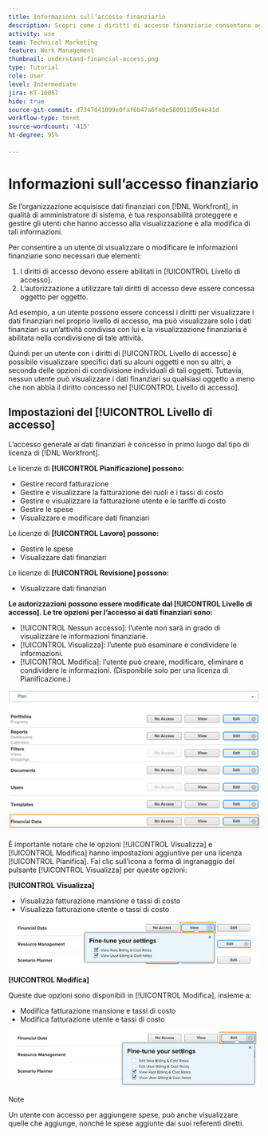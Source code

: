 ```yaml
---
title: Informazioni sull’accesso finanziario
description: Scopri come i diritti di accesso finanziario consentono agli amministratori di controllare chi può visualizzare e modificare le informazioni finanziarie tracciate in Workfront.
activity: use
team: Technical Marketing
feature: Work Management
thumbnail: understand-financial-access.png
type: Tutorial
role: User
level: Intermediate
jira: KT-10067
hide: true
source-git-commit: d7347d41099e0faf6b47a6fe0e58091105e4e41d
workflow-type: tm+mt
source-wordcount: '415'
ht-degree: 95%

---
```


# Informazioni sull’accesso finanziario

Se l’organizzazione acquisisce dati finanziari con [!DNL Workfront], in qualità di amministratore di sistema, è tua responsabilità proteggere e gestire gli utenti che hanno accesso alla visualizzazione e alla modifica di tali informazioni.

Per consentire a un utente di visualizzare o modificare le informazioni finanziarie sono necessari due elementi:

1. I diritti di accesso devono essere abilitati in [!UICONTROL Livello di accesso].
2. L’autorizzazione a utilizzare tali diritti di accesso deve essere concessa oggetto per oggetto.

Ad esempio, a un utente possono essere concessi i diritti per visualizzare i dati finanziari nel proprio livello di accesso, ma può visualizzare solo i dati finanziari su un’attività condivisa con lui e la visualizzazione finanziaria è abilitata nella condivisione di tale attività.

Quindi per un utente con i diritti di [!UICONTROL Livello di accesso] è possibile visualizzare specifici dati su alcuni oggetti e non su altri, a seconda delle opzioni di condivisione individuali di tali oggetti. Tuttavia, nessun utente può visualizzare i dati finanziari su qualsiasi oggetto a meno che non abbia il diritto concesso nel [!UICONTROL Livello di accesso].

## Impostazioni del [!UICONTROL Livello di accesso]

L’accesso generale ai dati finanziari è concesso in primo luogo dal tipo di licenza di [!DNL Workfront].

Le licenze di **[!UICONTROL Pianificazione] possono:**

* Gestire record fatturazione
* Gestire e visualizzare la fatturazione dei ruoli e i tassi di costo
* Gestire e visualizzare la fatturazione utente e le tariffe di costo
* Gestire le spese
* Visualizzare e modificare dati finanziari

Le licenze di **[!UICONTROL Lavoro] possono:**

* Gestire le spese
* Visualizzare dati finanziari

Le licenze di **[!UICONTROL Revisione] possono:**

* Visualizzare dati finanziari

**Le autorizzazioni possono essere modificate dal [!UICONTROL  Livello di accesso]. Le tre opzioni per l’accesso ai dati finanziari sono:**

* [!UICONTROL Nessun accesso]: l’utente non sarà in grado di visualizzare le informazioni finanziarie.
* [!UICONTROL Visualizza]: l’utente può esaminare e condividere le informazioni.
* [!UICONTROL Modifica]: l’utente può creare, modificare, eliminare e condividere le informazioni. (Disponibile solo per una licenza di Pianificazione.)

![Immagine che mostra le opzioni generali di Dati finanziari in un Livello di accesso](assets/setting-up-finances-8.png)

È importante notare che le opzioni [!UICONTROL Visualizza] e [!UICONTROL Modifica] hanno impostazioni aggiuntive per una licenza [!UICONTROL Pianifica]. Fai clic sull’icona a forma di ingranaggio del pulsante [!UICONTROL Visualizza] per queste opzioni:

**[!UICONTROL Visualizza]**

* Visualizza fatturazione mansione e tassi di costo
* Visualizza fatturazione utente e tassi di costo

![Immagine che mostra le opzioni della visualizzazione Dati finanziari in un Livello di accesso](assets/setting-up-finances-9.png)

**[!UICONTROL Modifica]**

Queste due opzioni sono disponibili in [!UICONTROL Modifica], insieme a:

* Modifica fatturazione mansione e tassi di costo
* Modifica fatturazione utente e tassi di costo

![Immagine che mostra le opzioni di modifica dei dati finanziari in un Livello di accesso](assets/setting-up-finances-10.png)

>[!NOTE]
>
>Un utente con accesso per aggiungere spese, può anche visualizzare quelle che aggiunge, nonché le spese aggiunte dai suoi referenti diretti.
